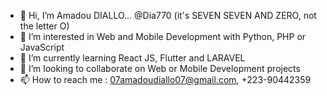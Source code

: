- 👋 Hi, I’m Amadou DIALLO... @Dia770 (it's SEVEN SEVEN AND ZERO, not the letter O)
- 👀 I’m interested in Web and Mobile Development with Python, PHP or JavaScript
- 🌱 I’m currently learning React JS, Flutter and LARAVEL
- 💞️ I’m looking to collaborate on Web or Mobile Development projects
- 📫 How to reach me : 07amadoudiallo07@gmail.com, +223-90442359

<!---
Dia770/Dia770 is a ✨ special ✨ repository because its `README.md` (this file) appears on your GitHub profile.
You can click the Preview link to take a look at your changes.
--->
